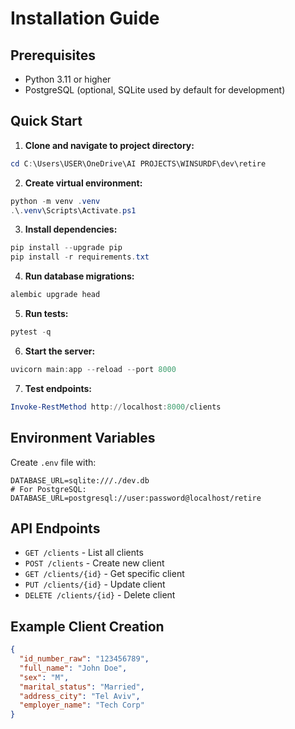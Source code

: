 # Installation Guide

## Prerequisites

- Python 3.11 or higher
- PostgreSQL (optional, SQLite used by default for development)

## Quick Start

1. **Clone and navigate to project directory:**
```powershell
cd C:\Users\USER\OneDrive\AI PROJECTS\WINSURDF\dev\retire
```

2. **Create virtual environment:**
```powershell
python -m venv .venv
.\.venv\Scripts\Activate.ps1
```

3. **Install dependencies:**
```powershell
pip install --upgrade pip
pip install -r requirements.txt
```

4. **Run database migrations:**
```powershell
alembic upgrade head
```

5. **Run tests:**
```powershell
pytest -q
```

6. **Start the server:**
```powershell
uvicorn main:app --reload --port 8000
```

7. **Test endpoints:**
```powershell
Invoke-RestMethod http://localhost:8000/clients
```

## Environment Variables

Create `.env` file with:
```
DATABASE_URL=sqlite:///./dev.db
# For PostgreSQL: DATABASE_URL=postgresql://user:password@localhost/retire
```

## API Endpoints

- `GET /clients` - List all clients
- `POST /clients` - Create new client
- `GET /clients/{id}` - Get specific client
- `PUT /clients/{id}` - Update client
- `DELETE /clients/{id}` - Delete client

## Example Client Creation

```json
{
  "id_number_raw": "123456789",
  "full_name": "John Doe",
  "sex": "M",
  "marital_status": "Married",
  "address_city": "Tel Aviv",
  "employer_name": "Tech Corp"
}
```
